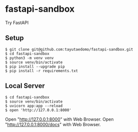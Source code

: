 # fastapi-sandbox
Try FastAPI

## Setup
```
$ git clone git@github.com:tayutaedomo/fastapi-sandbox.git
$ cd fastapi-sandbox
$ python3 -m venv venv
$ source venv/bin/activate
$ pip install --upgrade pip
$ pip install -r requirements.txt
```

## Local Server
```
$ cd fastapi-sandbox
$ source venv/bin/activate
$ uvicorn app:app --reload
$ open 'http://127.0.0.1:8000'
```````
Open "http://127.0.0.1:8000" with Web Browser.
Open "http://127.0.0.1:8000/docs" with Web Browser.


